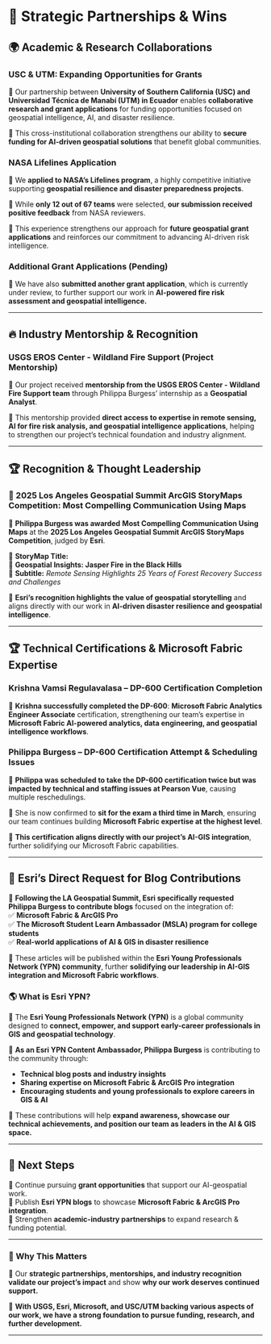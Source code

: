 # 🚀 Strategic Partnerships & Wins  

## 🌍 **Academic & Research Collaborations**  

### **USC & UTM: Expanding Opportunities for Grants**  
📌 Our partnership between **University of Southern California (USC) and Universidad Técnica de Manabí (UTM) in Ecuador** enables **collaborative research and grant applications** for funding opportunities focused on geospatial intelligence, AI, and disaster resilience.  

📌 This cross-institutional collaboration strengthens our ability to **secure funding for AI-driven geospatial solutions** that benefit global communities.  

### **NASA Lifelines Application**  
📌 We **applied to NASA’s Lifelines program**, a highly competitive initiative supporting **geospatial resilience and disaster preparedness projects**.  

📌 While **only 12 out of 67 teams** were selected, **our submission received positive feedback** from NASA reviewers.  

📌 This experience strengthens our approach for **future geospatial grant applications** and reinforces our commitment to advancing AI-driven risk intelligence.  

### **Additional Grant Applications (Pending)**  
📌 We have also **submitted another grant application**, which is currently under review, to further support our work in **AI-powered fire risk assessment and geospatial intelligence.**  

---

## 🔥 **Industry Mentorship & Recognition**  

### **USGS EROS Center - Wildland Fire Support (Project Mentorship)**  
📌 Our project received **mentorship from the USGS EROS Center - Wildland Fire Support team** through Philippa Burgess’ internship as a **Geospatial Analyst**.  

📌 This mentorship provided **direct access to expertise in remote sensing, AI for fire risk analysis, and geospatial intelligence applications**, helping to strengthen our project’s technical foundation and industry alignment.  

---

## 🏆 **Recognition & Thought Leadership**  

### **🏅 2025 Los Angeles Geospatial Summit ArcGIS StoryMaps Competition: Most Compelling Communication Using Maps**  
📌 **Philippa Burgess was awarded** **Most Compelling Communication Using Maps** at the **2025 Los Angeles Geospatial Summit ArcGIS StoryMaps Competition**, judged by **Esri**.  

📌 **StoryMap Title:**  
📍 **Geospatial Insights: Jasper Fire in the Black Hills**  
📍 **Subtitle:** _Remote Sensing Highlights 25 Years of Forest Recovery Success and Challenges_  

📌 **Esri’s recognition highlights the value of geospatial storytelling** and aligns directly with our work in **AI-driven disaster resilience and geospatial intelligence**.  

---

## 🏆 **Technical Certifications & Microsoft Fabric Expertise**  

### **Krishna Vamsi Regulavalasa – DP-600 Certification Completion**  
📌 **Krishna successfully completed the DP-600**: **Microsoft Fabric Analytics Engineer Associate** certification, strengthening our team’s expertise in **Microsoft Fabric AI-powered analytics, data engineering, and geospatial intelligence workflows**.  

### **Philippa Burgess – DP-600 Certification Attempt & Scheduling Issues**  
📌 **Philippa was scheduled to take the DP-600 certification twice but was impacted by technical and staffing issues at Pearson Vue**, causing multiple reschedulings.  

📌 She is now confirmed to **sit for the exam a third time in March**, ensuring our team continues building **Microsoft Fabric expertise at the highest level**.  

📌 **This certification aligns directly with our project’s AI-GIS integration**, further solidifying our Microsoft Fabric capabilities.  

---

## 📝 **Esri’s Direct Request for Blog Contributions**  
📌 **Following the LA Geospatial Summit, Esri specifically requested Philippa Burgess to contribute blogs** focused on the integration of:  
✅ **Microsoft Fabric & ArcGIS Pro**  
✅ **The Microsoft Student Learn Ambassador (MSLA) program for college students**  
✅ **Real-world applications of AI & GIS in disaster resilience**  

📌 These articles will be published within the **Esri Young Professionals Network (YPN) community**, further **solidifying our leadership in AI-GIS integration and Microsoft Fabric workflows**.  

### **🌎 What is Esri YPN?**  
📌 The **Esri Young Professionals Network (YPN)** is a global community designed to **connect, empower, and support early-career professionals in GIS and geospatial technology**.  

📌 **As an Esri YPN Content Ambassador, Philippa Burgess** is contributing to the community through:  
- **Technical blog posts and industry insights**  
- **Sharing expertise on Microsoft Fabric & ArcGIS Pro integration**  
- **Encouraging students and young professionals to explore careers in GIS & AI**  

📌 These contributions will help **expand awareness, showcase our technical achievements, and position our team as leaders in the AI & GIS space.**  

---

## **🚀 Next Steps**  
🔹 Continue pursuing **grant opportunities** that support our AI-geospatial work.  
🔹 Publish **Esri YPN blogs** to showcase **Microsoft Fabric & ArcGIS Pro integration**.  
🔹 Strengthen **academic-industry partnerships** to expand research & funding potential.  

---

### **🌟 Why This Matters**
📌 Our **strategic partnerships, mentorships, and industry recognition validate our project’s impact** and show **why our work deserves continued support.**  

📌 **With USGS, Esri, Microsoft, and USC/UTM backing various aspects of our work, we have a strong foundation to pursue funding, research, and further development.**  

---
